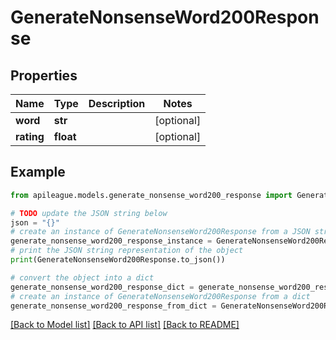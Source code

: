 # GenerateNonsenseWord200Response


## Properties

Name | Type | Description | Notes
------------ | ------------- | ------------- | -------------
**word** | **str** |  | [optional] 
**rating** | **float** |  | [optional] 

## Example

```python
from apileague.models.generate_nonsense_word200_response import GenerateNonsenseWord200Response

# TODO update the JSON string below
json = "{}"
# create an instance of GenerateNonsenseWord200Response from a JSON string
generate_nonsense_word200_response_instance = GenerateNonsenseWord200Response.from_json(json)
# print the JSON string representation of the object
print(GenerateNonsenseWord200Response.to_json())

# convert the object into a dict
generate_nonsense_word200_response_dict = generate_nonsense_word200_response_instance.to_dict()
# create an instance of GenerateNonsenseWord200Response from a dict
generate_nonsense_word200_response_from_dict = GenerateNonsenseWord200Response.from_dict(generate_nonsense_word200_response_dict)
```
[[Back to Model list]](../README.md#documentation-for-models) [[Back to API list]](../README.md#documentation-for-api-endpoints) [[Back to README]](../README.md)


